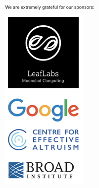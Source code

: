 We are extremely grateful for our sponsors:  
  
<img src="https://github.com/fmie/fmie.github.io/blob/master/assets/sponsors_grouped.png?raw=true" width="250">
